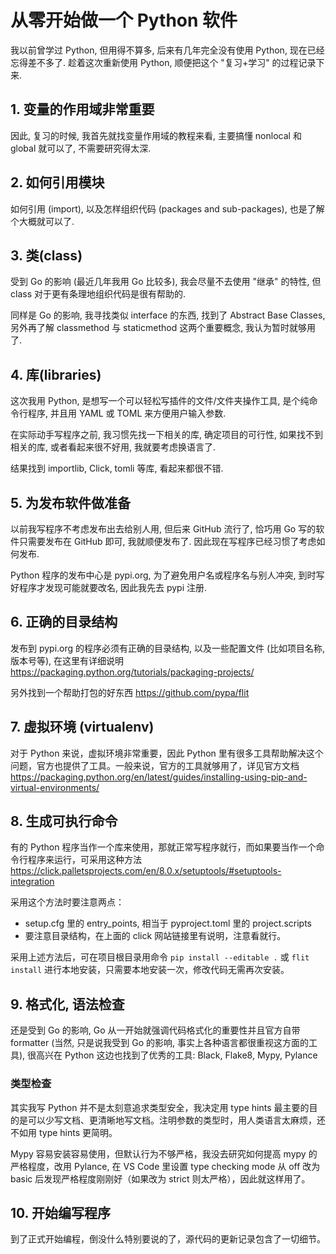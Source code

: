 # 从零开始做一个 Python 软件

我以前曾学过 Python, 但用得不算多, 后来有几年完全没有使用 Python, 现在已经忘得差不多了. 趁着这次重新使用 Python, 顺便把这个 "复习+学习" 的过程记录下来.

## 1. 变量的作用域非常重要

因此, 复习的时候, 我首先就找变量作用域的教程来看, 主要搞懂 nonlocal 和 global 就可以了, 不需要研究得太深.

## 2. 如何引用模块

如何引用 (import), 以及怎样组织代码 (packages and sub-packages), 也是了解个大概就可以了.

## 3. 类(class)

受到 Go 的影响 (最近几年我用 Go 比较多), 我会尽量不去使用 "继承" 的特性, 但 class 对于更有条理地组织代码是很有帮助的.

同样是 Go 的影响, 我寻找类似 interface 的东西, 找到了 Abstract Base Classes, 另外再了解 classmethod 与 staticmethod 这两个重要概念, 我认为暂时就够用了.

## 4. 库(libraries)

这次我用 Python, 是想写一个可以轻松写插件的文件/文件夹操作工具, 是个纯命令行程序, 并且用 YAML 或 TOML 来方便用户输入参数.

在实际动手写程序之前, 我习惯先找一下相关的库, 确定项目的可行性, 如果找不到相关的库, 或者看起来很不好用, 我就要考虑换语言了.

结果找到 importlib, Click, tomli 等库, 看起来都很不错.

## 5. 为发布软件做准备

以前我写程序不考虑发布出去给别人用, 但后来 GitHub 流行了, 恰巧用 Go 写的软件只需要发布在 GitHub 即可, 我就顺便发布了. 因此现在写程序已经习惯了考虑如何发布.

Python 程序的发布中心是 pypi.org, 为了避免用户名或程序名与别人冲突, 到时写好程序才发现可能就要改名, 因此我先去 pypi 注册.

## 6. 正确的目录结构

发布到 pypi.org 的程序必须有正确的目录结构, 以及一些配置文件 (比如项目名称, 版本号等), 在这里有详细说明 https://packaging.python.org/tutorials/packaging-projects/

另外找到一个帮助打包的好东西 https://github.com/pypa/flit

## 7. 虚拟环境 (virtualenv)

对于 Python 来说，虚拟环境非常重要，因此 Python 里有很多工具帮助解决这个问题，官方也提供了工具。一般来说，官方的工具就够用了，详见官方文档 https://packaging.python.org/en/latest/guides/installing-using-pip-and-virtual-environments/

## 8. 生成可执行命令

有的 Python 程序当作一个库来使用，那就正常写程序就行，而如果要当作一个命令行程序来运行，可采用这种方法 https://click.palletsprojects.com/en/8.0.x/setuptools/#setuptools-integration 

采用这个方法时要注意两点：
  - setup.cfg 里的 entry_points, 相当于 pyproject.toml 里的 project.scripts
  - 要注意目录结构，在上面的 click 网站链接里有说明，注意看就行。

采用上述方法后，可在项目根目录用命令 `pip install --editable .` 或 `flit install` 进行本地安装，只需要本地安装一次，修改代码无需再次安装。

## 9. 格式化, 语法检查

还是受到 Go 的影响, Go 从一开始就强调代码格式化的重要性并且官方自带 formatter (当然, 只是说我受到 Go 的影响, 事实上各种语言都很重视这方面的工具), 很高兴在 Python 这边也找到了优秀的工具: Black, Flake8, Mypy, Pylance

### 类型检查

其实我写 Python 并不是太刻意追求类型安全，我决定用 type hints 最主要的目的是可以少写文档、更清晰地写文档。注明参数的类型时，用人类语言太麻烦，还不如用 type hints 更简明。

Mypy 容易安装容易使用，但默认行为不够严格，我没去研究如何提高 mypy 的严格程度，改用 Pylance, 在 VS Code 里设置 type checking mode 从 off 改为 basic 后发现严格程度刚刚好（如果改为 strict 则太严格），因此就这样用了。

## 10. 开始编写程序

到了正式开始编程，倒没什么特别要说的了，源代码的更新记录包含了一切细节。
